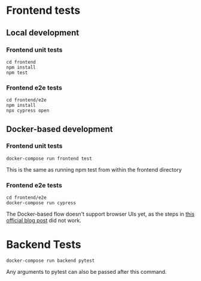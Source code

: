 # Frontend tests

## Local development

### Frontend unit tests

```
cd frontend
npm install
npm test
```

### Frontend e2e tests

```
cd frontend/e2e
npm install
npx cypress open
```

## Docker-based development

### Frontend unit tests

```
docker-compose run frontend test
```

This is the same as running npm test from within the frontend directory

### Frontend e2e tests

```
cd frontend/e2e
docker-compose run cypress
```

The Docker-based flow doesn't support browser UIs yet, as the steps
in [this official blog post](https://www.cypress.io/blog/2019/05/02/run-cypress-with-a-single-docker-command/#Docker-compose)
did not work.

# Backend Tests

```
docker-compose run backend pytest
```

Any arguments to pytest can also be passed after this command.
